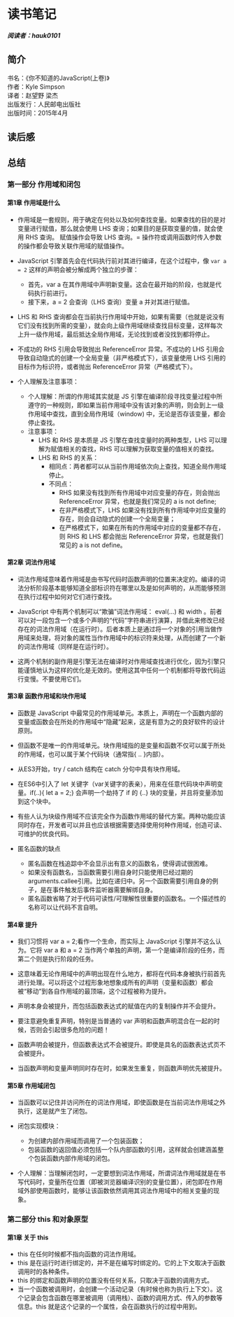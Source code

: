 # 读书笔记

##### 阅读者：hauk0101

## 简介

书名：《你不知道的JavaScript(上卷)》<br/>
作者：Kyle Simpson <br/>
译者：赵望野 梁杰 <br/>
出版发行：人民邮电出版社 <br/>
出版时间：2015年4月

## 读后感

## 总结
### 第一部分 作用域和闭包
#### 第1章 作用域是什么

* 作用域是一套规则，用于确定在何处以及如何查找变量。如果查找的目的是对变量进行赋值，那么就会使用 LHS 查询；如果目的是获取变量的值，就会使用 RHS 查询。
赋值操作会导致 LHS 查询。= 操作符或调用函数时传入参数的操作都会导致关联作用域的赋值操作。

* JavaScript 引擎首先会在代码执行前对其进行编译，在这个过程中，像 `var a = 2` 这样的声明会被分解成两个独立的步骤：

    * 首先，var a 在其作用域中声明新变量。这会在最开始的阶段，也就是代码执行前进行。
    * 接下来，a = 2 会查询（LHS 查询）变量 a 并对其进行赋值。

* LHS 和 RHS 查询都会在当前执行作用域中开始，如果有需要（也就是说没有它们没有找到所需的变量），就会向上级作用域继续查找目标变量，这样每次上升一级作用域，最后抵达全局作用域，无论找到或者没找到都将停止。
* 不成功的 RHS 引用会导致抛出 ReferenceError 异常。不成功的 LHS 引用会导致自动隐式的创建一个全局变量（非严格模式下），该变量使用 LHS 引用的目标作为标识符，或者抛出 ReferenceError 异常（严格模式下）。

* 个人理解及注意事项：
    * 个人理解：所谓的作用域其实就是 JS 引擎在编译阶段寻找变量过程中所遵守的一种规则，即如果当前作用域中没有该对象的声明，则会到上一级作用域中查找，直到全局作用域（window) 中，无论是否存该变量，都会停止查找。
    * 注意事项：
        * LHS 和 RHS 是本质是 JS 引擎在查找变量时的两种类型，LHS 可以理解为赋值相关的查找，RHS 可以理解为获取变量的值相关的查找。
        * LHS 和 RHS 的关系：
            * 相同点：两者都可以从当前作用域依次向上查找，知道全局作用域停止。
            * 不同点：
                * RHS 如果没有找到所有作用域中对应变量的存在，则会抛出 ReferenceError 异常，也就是我们常见的 a is not define;
                * 在非严格模式下，LHS 如果没有找到所有作用域中对应变量的存在，则会自动隐式的创建一个全局变量；
                * 在严格模式下，如果在所有的作用域中对应的变量都不存在，则 RHS 和 LHS 都会抛出 ReferenceError 异常，也就是我们常见的 a is not define。

#### 第2章 词法作用域

* 词法作用域意味着作用域是由书写代码时函数声明的位置来决定的。编译的词法分析阶段基本能够知道全部标识符在哪里以及是如何声明的，从而能够预测在执行过程中如何对它们进行查找。

* JavaScript 中有两个机制可以“欺骗”词法作用域： eval(...) 和 width 。前者可以对一段包含一个或多个声明的“代码”字符串进行演算，并借此来修改已经存在的词法作用域（在运行时）。后者本质上是通过将一个对象的引用当做作用域来处理，将对象的属性当作作用域中的标识符来处理，从而创建了一个新的词法作用域（同样是在运行时）。

* 这两个机制的副作用是引擎无法在编译时对作用域查找进行优化，因为引擎只能谨慎地认为这样的优化是无效的。使用这其中任何一个机制都将导致代码运行变慢。不要使用它们。

#### 第3章 函数作用域和块作用域

* 函数是 JavaScript 中最常见的作用域单元。本质上，声明在一个函数内部的变量或函数会在所处的作用域中“隐藏”起来，这是有意为之的良好软件的设计原则。

* 但函数不是唯一的作用域单元。块作用域指的是变量和函数不仅可以属于所处的作用域，也可以属于某个代码块（通常指{ .. }内部）。

* 从ES3开始，try / catch 结构在 catch 分句中具有块作用域。

* 在ES6中引入了 let 关键字（var关键字的表亲），用来在任意代码块中声明变量。if(..){ let a = 2;} 会声明一个劫持了 if 的 {..} 块的变量，并且将变量添加到这个块中。

* 有些人认为块级作用域不应该完全作为函数作用域的替代方案。两种功能应该同时存在，开发者可以并且也应该根据需要选择使用何种作用域，创造可读、可维护的优良代码。

* 匿名函数的缺点
    * 匿名函数在栈追踪中不会显示出有意义的函数名，使得调试很困难。
    * 如果没有函数名，当函数需要引用自身时只能使用已经过期的 arguments.callee引用。比如在递归中。另一个函数需要引用自身的例子，是在事件触发后事件监听器需要解绑自身。
    * 匿名函数省略了对于代码可读性/可理解性很重要的函数名。一个描述性的名称可以让代码不言自明。

#### 第4章 提升

* 我们习惯将 var a = 2;看作一个生命，而实际上 JavaScript 引擎并不这么认为。它将 var a 和 a = 2 当作两个单独的声明，第一个是编译阶段的任务，而第二个则是执行阶段的任务。

* 这意味着无论作用域中的声明出现在什么地方，都将在代码本身被执行前首先进行处理。可以将这个过程形象地想象成所有的声明（变量和函数）都会被“移动”到各自作用域的最顶端，这个过程被称为提升。

* 声明本身会被提升，而包括函数表达式的赋值在内的复制操作并不会提升。

* 要注意避免重复声明，特别是当普通的 var 声明和函数声明混合在一起的时候，否则会引起很多危险的问题！

* 函数声明会被提升，但函数表达式不会被提升。即使是具名的函数表达式页不会被提升。

* 当函数声明和变量声明同时存在时，如果发生重复，则函数声明优先被提升。

#### 第5章 作用域闭包

* 当函数可以记住并访问所在的词法作用域，即使函数是在当前词法作用域之外执行，这是就产生了闭包。

* 闭包实现模块：
    * 为创建内部作用域而调用了一个包装函数；
    * 包装函数的返回值必须包括一个队内部函数的引用，这样就会创建涵盖整个包装函数内部作用域的闭包。

* 个人理解：当理解闭包时，一定要想到词法作用域，所谓词法作用域就是在书写代码时，变量所在位置（即被浏览器编译识别的变量位置），闭包即在作用域外部使用函数时，能够让该函数依然调用其词法作用域中的相关变量的现象。


### 第二部分 this 和对象原型

#### 第1章 关于 this

* this 在任何时候都不指向函数的词法作用域。
* this 是在运行时进行绑定的，并不是在编写时绑定的。它的上下文取决于函数调用时的各种条件。
* this 的绑定和函数声明的位置没有任何关系，只取决于函数的调用方式。
* 当一个函数被调用时，会创建一个活动记录（有时候也称为执行上下文）。这个记录会包含函数在哪里被调用（调用栈）、函数的调用方式、传入的参数等信息。this 就是这个记录的一个属性，会在函数执行的过程中用到。
